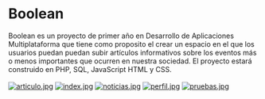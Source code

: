 # Boolean 
Boolean es un proyecto de primer año en Desarrollo de Aplicaciones Multiplataforma que tiene como proposito el crear un espacio en el que los usuarios puedan puedan subir artículos informativos sobre los eventos más o menos importantes que ocurren en nuestra sociedad. El proyecto estará construido en PHP, SQL, JavaScript HTML y CSS.
<br><br>
[![articulo.jpg](https://i.postimg.cc/ht9wFLJx/articulo.jpg)](https://postimg.cc/RWZGKnLV)
[![index.jpg](https://i.postimg.cc/85nXdw38/index.jpg)](https://postimg.cc/BLHC454N)
[![noticias.jpg](https://i.postimg.cc/wvBbsnwc/noticias.jpg)](https://postimg.cc/7CpNFt8f)
[![perfil.jpg](https://i.postimg.cc/mrBnTPMn/perfil.jpg)](https://postimg.cc/NKCD4fd8)
[![pruebas.jpg](https://i.postimg.cc/hGs5vK1t/pruebas.jpg)](https://postimg.cc/FffZn56M)

